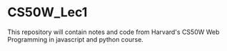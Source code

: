 # CS50W_Lec1
This repository will contain notes and code from Harvard's CS50W Web Programming in javascript and python course.
